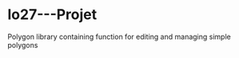 lo27---Projet
=============

Polygon library containing function for editing and managing simple polygons 
